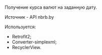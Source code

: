 Получение курса валют на заданную дату.

Источник - API nbrb.by

Используется:
- Retrofit2;
- Converter-simplexml;
- RecyclerView.
